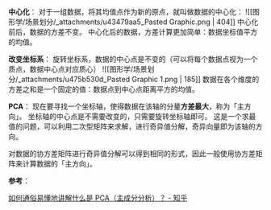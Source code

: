 **中心化**：
对于一组数据，将其均值点作为新的原点，就叫做数据的中心化：
![[图形学/场景划分/_attachments/u43479aa5_Pasted Graphic.png | 404]]
中心化前后，数据的方差不变。
中心化后的数据，方差计算更加简单：数据坐标值平方的均值。

**改变坐标系**：
旋转坐标系，数据的中心点是不变的（可以将每个数据点视为一个质点，数据中心点对应质心）
![[图形学/场景划分/_attachments/u475b530d_Pasted Graphic 1.png | 185]]
数据在各个维度的方差之和是一个固定的值：数据点到中心点距离平方的均值。

**PCA**：
现在要寻找一个坐标轴，使得数据在该轴的分量**方差最大**，称为「主方向」。
坐标轴的中心点是不需要改变的，只需要旋转坐标轴即可。
这是一个求最值的问题，可以利用二次型矩阵来求解，进行奇异值分解，奇异向量即为该轴的方向。

对数据的协方差矩阵进行奇异值分解可以得到相同的形式，因此一般使用协方差矩阵来计算数据的「主方向」。


**参考**：

[如何通俗易懂地讲解什么是 PCA（主成分分析）？ - 知乎](https://www.zhihu.com/question/41120789)
